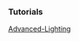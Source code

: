 ### Tutorials
[Advanced-Lighting](https://learnopengl.com/#!Advanced-Lighting/Advanced-Lighting) <br>
